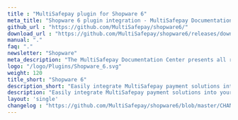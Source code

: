 ```yaml
---
title : "MultiSafepay plugin for Shopware 6"
meta_title: "Shopware 6 plugin integration - MultiSafepay Documentation Center"
github_url : "https://github.com/MultiSafepay/shopware6/"
download_url : "https://github.com/MultiSafepay/shopware6/releases/download/1.2.0/Plugin_Shopware6_1.2.0.zip"
manual: "."
faq: "."
newsletter: "Shopware"
meta_description: "The MultiSafepay Documentation Center presents all relevant information about our Plugins and API. You can also find support pages for Payment Methods, Tools and General Questions as well as the contact details of our Support and Integration Teams."
logo: "/logo/Plugins/Shopware_6.svg"
weight: 120
title_short: "Shopware 6"
description_short: "Easily integrate MultiSafepay payment solutions into your Shopware 6 webshop with the free plugin."
description: "Easily integrate MultiSafepay payment solutions into your Shopware 6 webshop with the free plugin."
layout: 'single'
changelog : "https://github.com/MultiSafepay/shopware6/blob/master/CHANGELOG.md"
---
```


